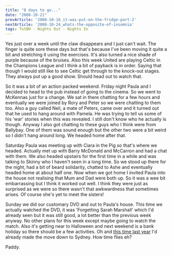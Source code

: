 ```yaml
---
title: "8 days to go..."
date: "2008-10-21"
prevArticle: '2008-10-16_it-was-put-on-the-fridge-part-2'
nextArticle: '2008-10-24_whats-the-opposite-of-insomnia'
tags: TotBH - Nights Out - Nights In
---
```

Yes just over a week until the claw disappears and I just can't wait. The finger is quite sore these days but that's because I've been moving it quite a bit and stretching it using the exercises. It's also turned a nice shade of purple because of the bruises. Also this week United are playing Celtic in the Champions League and I think a bit of payback is in order. Saying that though I would still like to see Celtic get through to the knock-out stages. They always put up a good show. Should head out to watch that.

So it was a bit of an action packed weekend. Friday night Paula and I decided to head to the pub instead of going to the cinema. So we went to McKennas just for a change. We sat in there chatting for a few hours and eventually we were joined by Rory and Peter so we were chatting to them too. Also a guy called Neil, a mate of Peters, came over and it turned out that he used to hang around with Pamela. He was trying to tell us some of his 'war' stories when this was revealed. I still don't know who he actually is though. Anyway I also got chatting to these guys who I think were from Ballybay. One of them was sound enough but the other two were a bit weird so I didn't hang around long. We headed home after that.

Saturday Paula was meeting up with Ciara in the Pig so that's where we headed. Actually met up with Barry McDonald and McCarron and had a chat with them. We also headed upstairs for the first time in a while and was talking to Skinny who I haven't seen in a long time. So we stood up there for the night, had a bit of beard solidarity, chatted to Ashe and eventually headed home at about half one. Now when we got home I invited Paula into the house not realising that Mum and Dad were both up. So it was a wee  bit embarrassing but I think it worked out well. I think they were just as surprised as we were so there wasn't that awkwardness that sometimes arises. Of course she's yet to meet the sisters!

Sunday we did our customary DVD and out to Paula's house. This time we actually watched the DVD, it was 'Forgetting Sarah Marshall' which I'd already seen but it was still good, a lot better than the previous week anyway. No other plans for this week except maybe going to watch the match. Also it's getting near to Halloween and next weekend is a bank holiday so there should be a few activities. Oh and [this time last year](/posts/2007-10-19_sydney-19102007) I'd already made the move down to Sydney. How time flies eh?

Paddy.